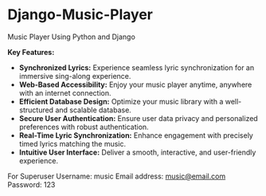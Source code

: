 # Django-Music-Player
Music Player Using Python and Django

**Key Features:**  
- **Synchronized Lyrics:** Experience seamless lyric synchronization for an immersive sing-along experience.  
- **Web-Based Accessibility:** Enjoy your music player anytime, anywhere with an internet connection.  
- **Efficient Database Design:** Optimize your music library with a well-structured and scalable database.  
- **Secure User Authentication:** Ensure user data privacy and personalized preferences with robust authentication.  
- **Real-Time Lyric Synchronization:** Enhance engagement with precisely timed lyrics matching the music.  
- **Intuitive User Interface:** Deliver a smooth, interactive, and user-friendly experience.  

For Superuser
Username: music
Email address: music@email.com
Password: 123